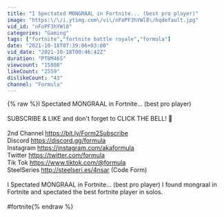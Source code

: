 ```yaml
---
title: "I Spectated MONGRAAL in Fortnite... (best pro player)"
image: "https:\/\/i.ytimg.com\/vi\/nFoPF3hYWl8\/hqdefault.jpg"
vid_id: "nFoPF3hYWl8"
categories: "Gaming"
tags: ["fortnite","fortnite battle royale","formula"]
date: "2021-10-18T07:39:06+03:00"
vid_date: "2021-10-18T00:46:42Z"
duration: "PT8M46S"
viewcount: "15808"
likeCount: "2559"
dislikeCount: "43"
channel: "Formula"
---
```

{% raw %}I Spectated MONGRAAL in Fortnite... (best pro player)<br /><br />SUBSCRIBE &amp; LIKE and don't forget to CLICK THE BELL! 🔔<br /><br />2nd Channel <a rel="nofollow" target="blank" href="https://bit.ly/Form2Subscribe​">https://bit.ly/Form2Subscribe​</a><br />Discord <a rel="nofollow" target="blank" href="https://discord.gg/formula">https://discord.gg/formula</a><br />Instagram <a rel="nofollow" target="blank" href="https://instagram.com/akaformula​">https://instagram.com/akaformula​</a><br />Twitter <a rel="nofollow" target="blank" href="https://twitter.com/formula​">https://twitter.com/formula​</a><br />Tik Tok <a rel="nofollow" target="blank" href="https://www.tiktok.com/@formula​">https://www.tiktok.com/@formula​</a><br />SteelSeries <a rel="nofollow" target="blank" href="http://steelseri.es/4nsar">http://steelseri.es/4nsar</a> (Code Form)<br /><br />I Spectated MONGRAAL in Fortnite... (best pro player) I found mongraal in Fortnite and spectated the best fortnite player in solos.<br /><br />#fortnite{% endraw %}
